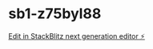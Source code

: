 # sb1-z75byl88

[Edit in StackBlitz next generation editor ⚡️](https://stackblitz.com/~/github.com/flimeira/sb1-z75byl88)